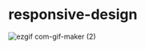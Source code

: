 # responsive-design

![ezgif com-gif-maker (2)](https://user-images.githubusercontent.com/76236318/130899901-935e91c5-11c1-4bf4-af20-ea5adafef586.gif)
